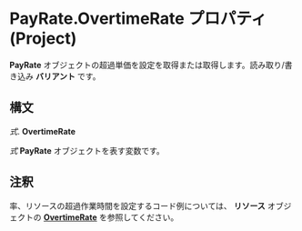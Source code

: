 
# PayRate.OvertimeRate プロパティ (Project)

 **PayRate** オブジェクトの超過単価を設定を取得または取得します。読み取り/書き込み **バリアント** です。


## 構文

 _式_. **OvertimeRate**

 _式_ **PayRate** オブジェクトを表す変数です。


## 注釈

率、リソースの超過作業時間を設定するコード例については、 **リソース** オブジェクトの **[OvertimeRate](889226c3-8493-3d61-d31d-56cccab8c07c.md)** を参照してください。

